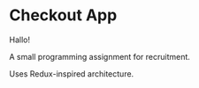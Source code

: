 #  Checkout App

Hallo!

A small programming assignment for recruitment.

Uses Redux-inspired architecture.
